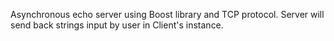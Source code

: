 Asynchronous echo server using Boost library and TCP protocol. 
Server will send back strings input by user in Client's instance.
